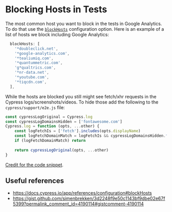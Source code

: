 # Blocking Hosts in Tests

The most common host you want to block in the tests in Google Analytics. To do that use the [`blockHosts`](https://docs.cypress.io/app/references/configuration#blockHosts) configuration option. Here is an example of a list of hosts we block including Google Analytics:

```javascript
  blockHosts: [
    '*doubleclick.net',
    '*google-analytics.com',
    '*tealiumiq.com',
    '*quantummetric.com',
    'g*qualtrics.com',
    '*nr-data.net',
    '*youtube.com',
    '*tiqcdn.com',
  ],
```

While the hosts are blocked you still might see fetch/xhr requests in the Cypress logs/screenshots/videos. To hide those add the following to the `cypress/support/e2e.js` file:

```javascript
const cypressLogOriginal = Cypress.log
const cypressLogDomainsHidden = ['fontawesome.com']
Cypress.log = function (opts, ...other) {
	const logFetchIs = ['fetch'].includes(opts.displayName)
	const logFetchDomainMatch = logFetchIs && cypressLogDomainsHidden.find((d) => opts.url.includes(d))
	if (logFetchDomainMatch) return
    
	return cypressLogOriginal(opts, ...other)
}
```

[Credit for the code snippet](https://gist.github.com/simenbrekken/3d2248f9e50c1143bf9dbe02e67f5399?permalink_comment_id=4190114#gistcomment-4190114).

## Useful references

- https://docs.cypress.io/app/references/configuration#blockHosts
- https://gist.github.com/simenbrekken/3d2248f9e50c1143bf9dbe02e67f5399?permalink_comment_id=4190114#gistcomment-4190114
